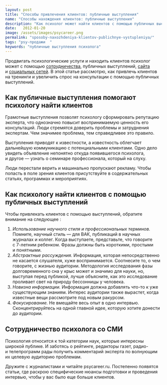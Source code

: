 ```yaml
---
layout: post
title: "Способы привлечения клиентов: публичные выступления" 
name: "Способы нахождения клиентов: публичные выступления"
description: "Как психолог может найти клиентов с помощью публичных выступлений, как психологу организовать работу со СМИ"
date:   2012-01-20			 
image: /assets/images/psycareer.png
permalink: "sposoby-naxozhdeniya-klientov-publichnye-vystupleniya/"
tags: "psy-продажи	"
keywords: "публичные выступления психолога"
---
```


<p>Продвигать психологические услуги и&nbsp;находить клиентов психолог может с&nbsp;помощью <a href="/sposoby-naxozhdeniya-klientov-sotrudnichestvo/">сотрудничества</a>, публичных выступлений, <a href="/sposoby-naxozhdeniya-klientov-sajt-psixologa/">сайта</a> и&nbsp;<a href="/sposoby-naxozhdeniya-klientov-socialnye-media/">социальных сетей</a>. В&nbsp;этой статье рассмотрю, как привлечь клиентов на&nbsp;тренинги и&nbsp;увеличить спрос на&nbsp;консультации с&nbsp;помощью публичных выступлений.</p>
<h2>Как публичные выступления помогают психологу найти клиентов</h2>
<p>Грамотные выступления позволят психологу сформировать репутацию эксперта, что однозначно повысит воспринимаемую ценность его консультаций. Люди стремятся доверить проблемы и&nbsp;затруднения экспертам. Чем значимее проблема, тем справедливее это правило.</p>
<p>Выступления приводят к&nbsp;известности, а&nbsp;известность облегчает дальнейшую коммуникацию с&nbsp;потенциальными клиентами. Одно дело увидеть объявление непонятно откуда появившегося психолога, и&nbsp;другое&nbsp;— узнать о&nbsp;семинаре профессионала, который на&nbsp;слуху.</p>
<p>Люди перестали верить и&nbsp;машинально пропускают рекламу. Чтобы попасть в&nbsp;поле зрения клиентов присутствуйте в&nbsp;содержательных статьях, программах и&nbsp;мероприятиях.</p>
<h2>Как психологу найти клиентов с&nbsp;помощью публичных выступлений</h2>
<p>Чтобы привлекать клиентов с&nbsp;помощью выступлений, обратите внимание на&nbsp;следующее :</p>
<ol> 
	<li><em>Использование научного стиля и&nbsp;профессиональных терминов.</em> Помните, научный стиль&nbsp;— для ВАК, публикаций в&nbsp;научных журналах и&nbsp;коллег. Когда выступаете, представьте, что говорите с&nbsp;<nobr>7-летним</nobr> ребенком. Фразы должны быть короткими, простыми и&nbsp;понятными.</li>
	<li><em>Абстрактные рассуждения.</em> Информация, которая непосредственно не&nbsp;касается слушателя, хуже воспринимается. Соотнесите&nbsp;то, о&nbsp;чем говорите, с&nbsp;жизнью аудитории. Методология исследования фазы долговременного сна у&nbsp;крыс может и&nbsp;значимо для науки, но, выступая перед публикой, лучше объясните, как это исследование проливает свет на&nbsp;природу бессонницы у&nbsp;человека.</li>
	<li><em>Новизна информации.</em> Информация должна добавлять что-то к&nbsp;уже существующим знаниям. Интерес аудитории также вырастет, когда известные вещи рассмотрите под новым ракурсом.</li>
	<li><em>Фокусирование.</em> Не&nbsp;вмещайте весь опыт в&nbsp;одно интервью. Сконцентрируйтесь на&nbsp;одной главной идее, которую хотите донести до&nbsp;аудитории.</li>
 </ol>
<h2>Сотрудничество психолога со&nbsp;СМИ</h2>
<p>Психология относится к&nbsp;той категории наук, которые интересны широкой публике. И&nbsp;заботясь о&nbsp;рейтинге, редакторы газет, радио- и&nbsp;телепрограмм рады получить комментарий эксперта по&nbsp;волнующим их&nbsp;целевую аудиторию проблемам.</p>
<p>Дружите с&nbsp;журналистами и&nbsp;читайте psycareer.ru. Постепенно появятся статьи, где раскрою специфические нюансы подготовки и&nbsp;проведения интервью, чтобы у&nbsp;вас было еще больше клиентов.</p>
